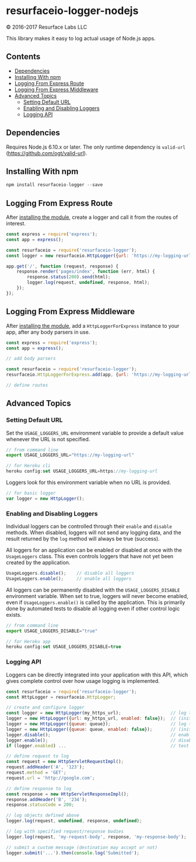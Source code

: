 # resurfaceio-logger-nodejs
&copy; 2016-2017 Resurface Labs LLC

This library makes it easy to log actual usage of Node.js apps.

## Contents

<ul>
<li><a href="#dependencies">Dependencies</a></li>
<li><a href="#installing_with_npm">Installing With npm</a></li>
<li><a href="#logging_from_express_route">Logging From Express Route</a></li>
<li><a href="#logging_from_express_middleware">Logging From Express Middleware</a></li>
<li><a href="#advanced_topics">Advanced Topics</a><ul>
<li><a href="#setting_default_url">Setting Default URL</a></li>
<li><a href="#enabling_and_disabling">Enabling and Disabling Loggers</a></li>
<li><a href="#logging_api">Logging API</a></li>
</ul></li>
</ul>

<a name="dependencies"/>

## Dependencies

Requires Node.js 6.10.x or later. The only runtime dependency is `valid-url` (https://github.com/ogt/valid-url).

<a name="installing_with_npm"/>

## Installing With npm

```js
npm install resurfaceio-logger --save
```

<a name="logging_from_express_route"/>

## Logging From Express Route

After <a href="#installing_with_npm">installing the module</a>, create a logger and call it from the routes of interest.

```js
const express = require('express');
const app = express();

const resurfaceio = require('resurfaceio-logger');
const logger = new resurfaceio.HttpLogger({url: 'https://my-logging-url'});

app.get('/', function (request, response) {
    response.render('pages/index', function (err, html) {
        response.status(200).send(html);
        logger.log(request, undefined, response, html);
    });
});
```

<a name="logging_from_express_middleware"/>

## Logging From Express Middleware

After <a href="#installing_with_npm">installing the module</a>, add a `HttpLoggerForExpress` instance to your app, after
any body parsers in use.

```js
const express = require('express');
const app = express();

// add body parsers

const resurfaceio = require('resurfaceio-logger');
resurfaceio.HttpLoggerForExpress.add(app, {url: 'https://my-logging-url'});

// define routes
```

<a name="advanced_topics"/>

## Advanced Topics

<a name="setting_default_url"/>

### Setting Default URL

Set the `USAGE_LOGGERS_URL` environment variable to provide a default value whenever the URL is not specified.

```js
// from command line
export USAGE_LOGGERS_URL="https://my-logging-url"

// for Heroku cli
heroku config:set USAGE_LOGGERS_URL=https://my-logging-url
```

Loggers look for this environment variable when no URL is provided.

```js
// for basic logger
var logger = new HttpLogger();
```

<a name="enabling_and_disabling"/>

### Enabling and Disabling Loggers

Individual loggers can be controlled through their `enable` and `disable` methods. When disabled, loggers will
not send any logging data, and the result returned by the `log` method will always be true (success).

All loggers for an application can be enabled or disabled at once with the `UsageLoggers` class. This even controls
loggers that have not yet been created by the application.

```js
UsageLoggers.disable();    // disable all loggers
UsageLoggers.enable();     // enable all loggers
```

All loggers can be permanently disabled with the `USAGE_LOGGERS_DISABLE` environment variable. When set to true,
loggers will never become enabled, even if `UsageLoggers.enable()` is called by the application. This is primarily 
done by automated tests to disable all logging even if other control logic exists. 

```js
// from command line
export USAGE_LOGGERS_DISABLE="true"

// for Heroku app
heroku config:set USAGE_LOGGERS_DISABLE=true
```

<a name="logging_api"/>

### Logging API

Loggers can be directly integrated into your application with this API, which gives complete control over how
usage logging is implemented.

```js
const resurfaceio = require('resurfaceio-logger');
const HttpLogger = resurfaceio.HttpLogger;

// create and configure logger
const logger = new HttpLogger(my_https_url);                   // log to remote url
logger = new HttpLogger({url: my_https_url, enabled: false});  // (initially disabled)
logger = new HttpLogger({queue: queue});                       // log to appendable list
logger = new HttpLogger({queue: queue, enabled: false});       // (initially disabled)
logger.disable();                                              // enable this logger
logger.enable();                                               // disable this logger
if (logger.enabled) ...                                        // test if this enabled

// define request to log
const request = new HttpServletRequestImpl();
request.addHeader('A', '123');
request.method = 'GET';
request.url = 'http://google.com';

// define response to log
const response = new HttpServletResponseImpl();
response.addHeader('B', '234');
response.statusCode = 200;

// log objects defined above
logger.log(request, undefined, response, undefined);

// log with specified request/response bodies
logger.log(request, 'my-request-body', response, 'my-response-body');

// submit a custom message (destination may accept or not)
logger.submit('...').then(console.log('Submitted');
```

